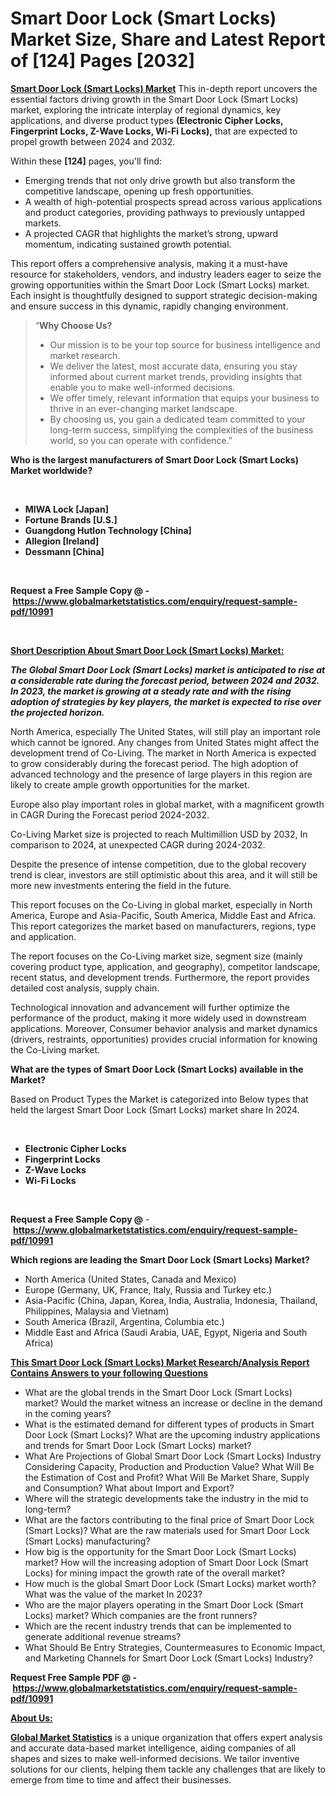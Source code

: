 <h1>Smart Door Lock (Smart Locks) Market Size, Share and Latest Report of [124] Pages [2032]</h1>
<p><a href="https://www.globalmarketstatistics.com/market-reports/smart-door-lock-smart-locks-market-10991"><strong>Smart Door Lock (Smart Locks) Market</strong></a> This in-depth report uncovers the essential factors driving growth in the Smart Door Lock (Smart Locks) market, exploring the intricate interplay of regional dynamics, key applications, and diverse product types <strong>(Electronic Cipher Locks, Fingerprint Locks, Z-Wave Locks, Wi-Fi Locks),</strong> that are expected to propel growth between 2024 and 2032.</p>
<p>Within these <strong>[124]</strong> pages, you'll find:</p>
<ul>
<li>Emerging trends that not only drive growth but also transform the competitive landscape, opening up fresh opportunities.</li>
<li>A wealth of high-potential prospects spread across various applications and product categories, providing pathways to previously untapped markets.</li>
<li>A projected CAGR that highlights the market&rsquo;s strong, upward momentum, indicating sustained growth potential.</li>
</ul>
<p>This report offers a comprehensive analysis, making it a must-have resource for stakeholders, vendors, and industry leaders eager to seize the growing opportunities within the Smart Door Lock (Smart Locks) market. Each insight is thoughtfully designed to support strategic decision-making and ensure success in this dynamic, rapidly changing environment.</p>
<blockquote class="">
<p>&ldquo;<strong>Why Choose Us? </strong></p>
<ul>
<li>Our mission is to be your top source for business intelligence and market research.</li>
<li>We deliver the latest, most accurate data, ensuring you stay informed about current market trends, providing insights that enable you to make well-informed decisions.</li>
<li>We offer timely, relevant information that equips your business to thrive in an ever-changing market landscape.</li>
<li>By choosing us, you gain a dedicated team committed to your long-term success, simplifying the complexities of the business world, so you can operate with confidence.&rdquo;</li>
</ul>
</blockquote>
<p><strong>Who is the largest manufacturers of Smart Door Lock (Smart Locks) Market worldwide?</strong></p>
<p>&nbsp;</p>
<ul>
<li><strong>MIWA Lock [Japan]</strong></li>
<li><strong>Fortune Brands [U.S.]</strong></li>
<li><strong>Guangdong Hutlon Technology [China]</strong></li>
<li><strong>Allegion [Ireland]</strong></li>
<li><strong>Dessmann [China]</strong></li>
</ul>
<p>&nbsp;</p>
<p><strong>Request a Free Sample Copy @ -&nbsp;</strong><a href="https://www.globalmarketstatistics.com/enquiry/request-sample-pdf/10991"><strong>https://www.globalmarketstatistics.com/enquiry/request-sample-pdf/10991</strong></a></p>
<p>&nbsp;</p>
<p><strong><u>Short Description About Smart Door Lock (Smart Locks) Market:</u></strong></p>
<p><strong><em>The Global Smart Door Lock (Smart Locks) market is anticipated to rise at a considerable rate during the forecast period, between 2024 and 2032. In 2023, the market is growing at a steady rate and with the rising adoption of strategies by key players, the market is expected to rise over the projected horizon.</em></strong></p>
<p>North America, especially The United States, will still play an important role which cannot be ignored. Any changes from United States might affect the development trend of Co-Living. The market in North America is expected to grow considerably during the forecast period. The high adoption of advanced technology and the presence of large players in this region are likely to create ample growth opportunities for the market.</p>
<p>Europe also play important roles in global market, with a magnificent growth in CAGR During the Forecast period 2024-2032.</p>
<p>Co-Living Market size is projected to reach Multimillion USD by 2032, In comparison to 2024, at unexpected CAGR during 2024-2032.</p>
<p>Despite the presence of intense competition, due to the global recovery trend is clear, investors are still optimistic about this area, and it will still be more new investments entering the field in the future.</p>
<p>This report focuses on the Co-Living in global market, especially in North America, Europe and Asia-Pacific, South America, Middle East and Africa. This report categorizes the market based on manufacturers, regions, type and application.</p>
<p>The report focuses on the Co-Living market size, segment size (mainly covering product type, application, and geography), competitor landscape, recent status, and development trends. Furthermore, the report provides detailed cost analysis, supply chain.</p>
<p>Technological innovation and advancement will further optimize the performance of the product, making it more widely used in downstream applications. Moreover, Consumer behavior analysis and market dynamics (drivers, restraints, opportunities) provides crucial information for knowing the Co-Living market.</p>
<p><strong>What are the types of Smart Door Lock (Smart Locks) available in the Market?</strong></p>
<p>Based on Product Types the Market is categorized into Below types that held the largest Smart Door Lock (Smart Locks) market share In 2024.</p>
<p>&nbsp;</p>
<ul>
<li><strong>Electronic Cipher Locks</strong></li>
<li><strong>Fingerprint Locks</strong></li>
<li><strong>Z-Wave Locks</strong></li>
<li><strong>Wi-Fi Locks</strong></li>
</ul>
<p>&nbsp;</p>
<p><strong>Request a Free Sample Copy @</strong>&nbsp;-&nbsp;<a href="https://www.globalmarketstatistics.com/enquiry/request-sample-pdf/10991"><strong>https://www.globalmarketstatistics.com/enquiry/request-sample-pdf/10991</strong></a></p>
<p><strong>Which regions are leading the Smart Door Lock (Smart Locks) Market?</strong></p>
<ul>
<li>North America (United States, Canada and Mexico)</li>
<li>Europe (Germany, UK, France, Italy, Russia and Turkey etc.)</li>
<li>Asia-Pacific (China, Japan, Korea, India, Australia, Indonesia, Thailand, Philippines, Malaysia and Vietnam)</li>
<li>South America (Brazil, Argentina, Columbia etc.)</li>
<li>Middle East and Africa (Saudi Arabia, UAE, Egypt, Nigeria and South Africa)</li>
</ul>
<p><strong><u>This Smart Door Lock (Smart Locks) Market Research/Analysis Report Contains Answers to your following Questions</u></strong></p>
<ul>
<li>What are the global trends in the Smart Door Lock (Smart Locks) market? Would the market witness an increase or decline in the demand in the coming years?</li>
<li>What is the estimated demand for different types of products in Smart Door Lock (Smart Locks)? What are the upcoming industry applications and trends for Smart Door Lock (Smart Locks) market?</li>
<li>What Are Projections of Global Smart Door Lock (Smart Locks) Industry Considering Capacity, Production and Production Value? What Will Be the Estimation of Cost and Profit? What Will Be Market Share, Supply and Consumption? What about Import and Export?</li>
<li>Where will the strategic developments take the industry in the mid to long-term?</li>
<li>What are the factors contributing to the final price of Smart Door Lock (Smart Locks)? What are the raw materials used for Smart Door Lock (Smart Locks) manufacturing?</li>
<li>How big is the opportunity for the Smart Door Lock (Smart Locks) market? How will the increasing adoption of Smart Door Lock (Smart Locks) for mining impact the growth rate of the overall market?</li>
<li>How much is the global Smart Door Lock (Smart Locks) market worth? What was the value of the market In 2023?</li>
<li>Who are the major players operating in the Smart Door Lock (Smart Locks) market? Which companies are the front runners?</li>
<li>Which are the recent industry trends that can be implemented to generate additional revenue streams?</li>
<li>What Should Be Entry Strategies, Countermeasures to Economic Impact, and Marketing Channels for Smart Door Lock (Smart Locks) Industry?</li>
</ul>
<p><strong>Request Free Sample PDF @ -&nbsp;</strong><a href="https://www.globalmarketstatistics.com/enquiry/request-sample-pdf/10991"><strong>https://www.globalmarketstatistics.com/enquiry/request-sample-pdf/10991</strong></a></p>
<p><strong><u>About Us:</u></strong></p>
<p><a href="https://www.globalmarketstatistics.com/"><strong>Global Market Statistics</strong></a>&nbsp;is a unique organization that offers expert analysis and accurate data-based market intelligence, aiding companies of all shapes and sizes to make well-informed decisions. We tailor inventive solutions for our clients, helping them tackle any challenges that are likely to emerge from time to time and affect their businesses.</p>